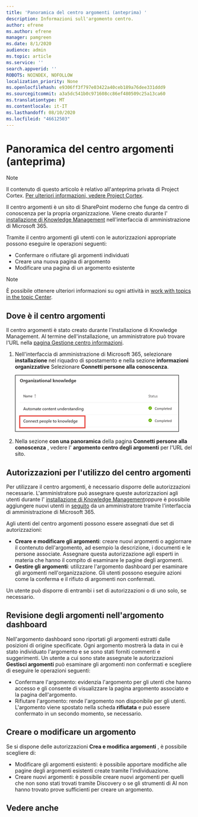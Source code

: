```yaml
---
title: 'Panoramica del centro argomenti (anteprima) '
description: Informazioni sull'argomento centro.
author: efrene
ms.author: efrene
manager: pamgreen
ms.date: 8/1/2020
audience: admin
ms.topic: article
ms.service: ''
search.appverid: ''
ROBOTS: NOINDEX, NOFOLLOW
localization_priority: None
ms.openlocfilehash: e9306ff3f797e03422a40ceb189a76dee331ddd9
ms.sourcegitcommit: a3a5dc541b0c971608cc86ef480509c25a13ca60
ms.translationtype: MT
ms.contentlocale: it-IT
ms.lasthandoff: 08/10/2020
ms.locfileid: "46612503"
---
```

# <a name="topic-center-overview-preview"></a>Panoramica del centro argomenti (anteprima)

> [!Note] 
> Il contenuto di questo articolo è relativo all'anteprima privata di Project Cortex. [Per ulteriori informazioni, vedere Project Cortex](https://aka.ms/projectcortex).

Il centro argomenti è un sito di SharePoint moderno che funge da centro di conoscenza per la propria organizzazione. Viene creato durante l' [installazione di Knowledge Management](set-up-knowledge-network.md) nell'interfaccia di amministrazione di Microsoft 365.

Tramite il centro argomenti gli utenti con le autorizzazioni appropriate possono eseguire le operazioni seguenti:

- Confermare o rifiutare gli argomenti individuati
- Creare una nuova pagina di argomento
- Modificare una pagina di un argomento esistente

> [!Note] 
> È possibile ottenere ulteriori informazioni su ogni attività in [work with topics in the topic Center](work-with-topics.md).

## <a name="where-is-the-topic-center"></a>Dove è il centro argomenti

Il centro argomenti è stato creato durante l'installazione di Knowledge Management. Al termine dell'installazione, un amministratore può trovare l'URL nella [pagina Gestione centro informazioni](manage-knowledge-network.md).

1. Nell'interfaccia di amministrazione di Microsoft 365, selezionare **installazione** nel riquadro di spostamento e nella sezione **informazioni organizzative** Selezionare **Connetti persone alla conoscenza**.

   ![Connettere le persone alla conoscenza](../media/content-understanding/manage-connect-people-to-knowledge.png) </br>

2. Nella sezione **con una panoramica** della pagina **Connetti persone alla conoscenza** , vedere l' **argomento centro degli argomenti** per l'URL del sito.

## <a name="permissions-to-use-the-topic-center"></a>Autorizzazioni per l'utilizzo del centro argomenti

Per utilizzare il centro argomenti, è necessario disporre delle autorizzazioni necessarie. L'amministratore può assegnare queste autorizzazioni agli utenti durante l' [installazione di Knowledge Management](set-up-knowledge-network.md)oppure è possibile aggiungere nuovi utenti in [seguito](give-user-permissions-to-the-topic-center.md) da un amministratore tramite l'interfaccia di amministrazione di Microsoft 365.

Agli utenti del centro argomenti possono essere assegnati due set di autorizzazioni:

- **Creare e modificare gli argomenti**: creare nuovi argomenti o aggiornare il contenuto dell'argomento, ad esempio la descrizione, i documenti e le persone associate. Assegnare questa autorizzazione agli esperti in materia che hanno il compito di esaminare le pagine degli argomenti.
- **Gestire gli argomenti**: utilizzare l'argomento dashboard per esaminare gli argomenti nell'organizzazione. Gli utenti possono eseguire azioni come la conferma e il rifiuto di argomenti non confermati.

Un utente può disporre di entrambi i set di autorizzazioni o di uno solo, se necessario. 

## <a name="reviewing-topics-in-the-topic-dashboard"></a>Revisione degli argomenti nell'argomento dashboard

Nell'argomento dashboard sono riportati gli argomenti estratti dalle posizioni di origine specificate. Ogni argomento mostrerà la data in cui è stato individuato l'argomento e se sono stati forniti commenti e suggerimenti. Un utente a cui sono state assegnate le autorizzazioni **Gestisci argomenti** può esaminare gli argomenti non confermati e scegliere di eseguire le operazioni seguenti:
- Confermare l'argomento: evidenzia l'argomento per gli utenti che hanno accesso e gli consente di visualizzare la pagina argomento associato e la pagina dell'argomento.
- Rifiutare l'argomento: rende l'argomento non disponibile per gli utenti. L'argomento viene spostato nella scheda **rifiutata** e può essere confermato in un secondo momento, se necessario.

## <a name="create-or-edit-a-topic"></a>Creare o modificare un argomento

Se si dispone delle autorizzazioni **Crea e modifica argomenti** , è possibile scegliere di:

- Modificare gli argomenti esistenti: è possibile apportare modifiche alle pagine degli argomenti esistenti create tramite l'individuazione.
- Creare nuovi argomenti: è possibile creare nuovi argomenti per quelli che non sono stati trovati tramite Discovery o se gli strumenti di AI non hanno trovato prove sufficienti per creare un argomento.






## <a name="see-also"></a>Vedere anche



  






